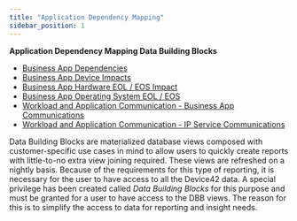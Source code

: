 ```yaml
---
title: "Application Dependency Mapping"
sidebar_position: 1
---
```


**Application Dependency Mapping Data Building Blocks**

- [Business App Dependencies](reporting/dbb_cookbook/business-app-dependencies.md)
- [Business App Device Impacts](reporting/dbb_cookbook/business-app-device-impacts.md)
- [Business App Hardware EOL / EOS Impact](reporting/dbb_cookbook/business-app-hardware-eol-eos-impact.md)
- [Business App Operating System EOL / EOS](reporting/dbb_cookbook/business-app-operating-system-eol-eos.md)
- [Workload and Application Communication - Business App Communications](reporting/dbb_cookbook/workload-and-application-communication-business-app-communications.md)
- [Workload and Application Communication - IP Service Communications](reporting/dbb_cookbook/workload-and-application-communication-ip-service-communications.md)

Data Building Blocks are materialized database views composed with customer-specific use cases in mind to allow users to quickly create reports with little-to-no extra view joining required. These views are refreshed on a nightly basis. Because of the requirements for this type of reporting, it is necessary for the user to have access to all the Device42 data. A special privilege has been created called _Data Building Blocks_ for this purpose and must be granted for a user to have access to the DBB views. The reason for this is to simplify the access to data for reporting and insight needs.
